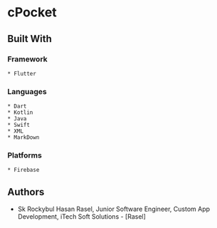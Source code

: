 # cPocket

<!--Background Story-->

## Built With
### Framework
    * Flutter
### Languages
    * Dart
    * Kotlin
    * Java
    * Swift
    * XML
    * MarkDown
### Platforms
    * Firebase

## Authors
* Sk Rockybul Hasan Rasel, Junior Software Engineer, Custom App Development, iTech Soft Solutions - [Rasel]

